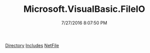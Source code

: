 ﻿---
title: Microsoft.VisualBasic.FileIO
date: 7/27/2016 8:07:50 PM
---

[Directory](T-Microsoft.VisualBasic.FileIO.Directory.html)
[Includes](T-Microsoft.VisualBasic.FileIO.Includes.html)
[NetFile](T-Microsoft.VisualBasic.FileIO.NetFile.html)
